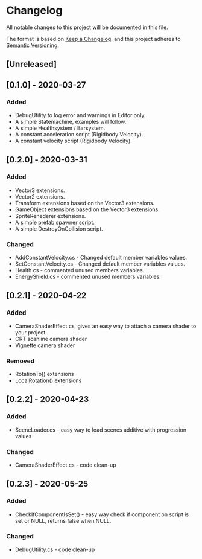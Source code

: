 # Changelog
All notable changes to this project will be documented in this file.

The format is based on [Keep a Changelog](https://keepachangelog.com/en/1.0.0/),
and this project adheres to [Semantic Versioning](https://semver.org/spec/v2.0.0.html).

## [Unreleased]

## [0.1.0] - 2020-03-27
### Added
- DebugUtility to log error and warnings in Editor only.
- A simple Statemachine, examples will follow.
- A simple Healthsystem / Barsystem.
- A constant acceleration script (Rigidbody Velocity).
- A constant velocity script (Rigidbody Velocity).

## [0.2.0] - 2020-03-31
### Added
- Vector3 extensions.
- Vector2 extensions.
- Transform extensions based on the Vector3 extensions.
- GameObject extensions based on the Vector3 extensions.
- SpriteRenederer extensions.
- A simple prefab spawner script.
- A simple DestroyOnCollision script.

### Changed
- AddConstantVelocity.cs - Changed default member variables values.
- SetConstantVelocity.cs - Changed default member variables values.
- Health.cs - commented unused members variables.
- EnergyShield.cs  - commented unused members variables.

## [0.2.1] - 2020-04-22
### Added
- CameraShaderEffect.cs, gives an easy way to attach a camera shader to your project.
- CRT scanline camera shader
- Vignette camera shader
### Removed
- RotationTo() extensions
- LocalRotation() extensions

## [0.2.2] - 2020-04-23
### Added
- SceneLoader.cs - easy way to load scenes additive with progression values

### Changed
- CameraShaderEffect.cs - code clean-up

## [0.2.3] - 2020-05-25
### Added
- CheckIfComponentIsSet<T>() - easy way check if component on script is set or NULL, returns false when NULL.

### Changed
- DebugUtility.cs - code clean-up






